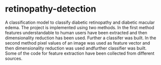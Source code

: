 # retinopathy-detection
A classification model to classify diabetic retinopathy and diabetic macular edema.
The project is implemented using two methods.
In the first method features understandable to human users have been extracted and then dimensionality reduction has been used. Further a classifer was built.
In the second method pixel values of an image was used as feature vector and then dimensionality reduction was used andfurther classifier was built.
Some of the code for feature extraction have been collected from different sources.
